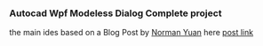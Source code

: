 ### Autocad Wpf Modeless Dialog Complete project

the main ides based on a Blog Post by [Norman Yuan](https://www.blogger.com/profile/09350392399498834066) here [post link](https://drive-cad-with-code.blogspot.com/2021/03/modeless-formwindow-do-something-and.html)
